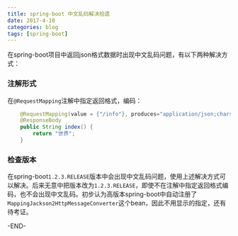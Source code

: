 ```yaml
---
title: spring-boot 中文乱码解决拾遗
date: 2017-4-10
categories: blog
tags: [spring-boot] 
---
```


在spring-boot项目中返回json格式数据时出现中文乱码问题，有以下两种解决方式：

<!-- more -->

### 注解形式
在`@RequestMapping`注解中指定返回格式，编码：
``` java
    @RequestMapping(value = {"/info"}, produces="application/json;charset=utf-8")
    @ResponseBody
	public String index() {
		return "世界";
	}
```

### 检查版本
在spring-boot`1.2.3.RELEASE`版本中会出现中文乱码问题，使用上述解决方式可以解决。后来无意中把版本改为`1.2.3.RELEASE`，即使不在注解中指定返回格式编码，也不会出现中文乱码。初步认为高版本spring-boot中自动注册了`MappingJackson2HttpMessageConverter`这个bean，因此不用显示的指定，还有待考证。


-END-